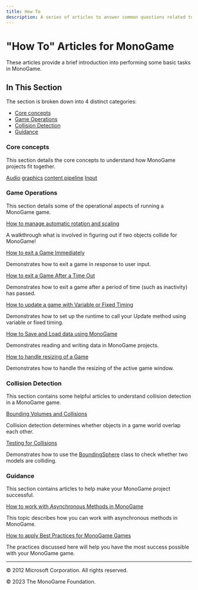 ```yaml
---
title: How To
description: A series of articles to answer common questions related to MonoGame operation!
---
```


# "How To" Articles for MonoGame

These articles provide a brief introduction into performing some basic tasks in MonoGame.

## In This Section

The section is broken down into 4 distinct categories:

* [Core concepts](#core-concepts)
* [Game Operations](#game-operations)
* [Collision Detection](#collision-detection)
* [Guidance](#guidance)

### Core concepts

This section details the core concepts to understand how MonoGame projects fit together.

[Audio](./audio/index.md)
[graphics](./graphics/index.md)
[content pipeline](./content_pipeline/index.md)
[Input](./input/index.md)

### Game Operations

This section details some of the operational aspects of running a MonoGame game.

[How to manage automatic rotation and scaling](HowTo_AutomaticRotation.md)

A walkthrough what is involved in figuring out if two objects collide for MonoGame!

[How to exit a Game Immediately](HowTo_ExitNow.md)

Demonstrates how to exit a game in response to user input.

[How to exit a Game After a Time Out](HowTo_TimingOut.md)

Demonstrates how to exit a game after a period of time (such as inactivity) has passed.

[How to update a game with Variable or Fixed Timing](HowTo_VariableStepGameLoop.md)

Demonstrates how to set up the runtime to call your Update method using variable or fixed timing.

[How to Save and Load data using MonoGame](HowTo_SaveData.md)

Demonstrates reading and writing data in MonoGame projects.

[How to handle resizing of a Game](HowTo_PlayerResize.md)

Demonstrates how to handle the resizing of the active game window.

### Collision Detection

This section contains some helpful articles to understand collision detection in a MonoGame game.

[Bounding Volumes and Collisions](HowTo_CollisionDetectionOverview.md)

Collision detection determines whether objects in a game world overlap each other.

[Testing for Collisions](HowTo_DetectTwoObjectsColliding.md)

Demonstrates how to use the [BoundingSphere](xref:Microsoft.Xna.Framework.BoundingSphere) class to check whether two models are colliding.

### Guidance

This section contains articles to help make your MonoGame project successful.

[How to work with Asynchronous Methods in MonoGame](HowTo_AsyncProgramming.md)

This topic describes how you can work with asynchronous methods in MonoGame.

[How to apply Best Practices for MonoGame Games](HowTo_MobileBestPractices.md)

The practices discussed here will help you have the most success possible with your MonoGame game.

---

© 2012 Microsoft Corporation. All rights reserved.  

© 2023 The MonoGame Foundation.
